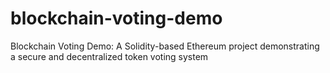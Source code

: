 # blockchain-voting-demo
Blockchain Voting Demo: A Solidity-based Ethereum project demonstrating a secure and decentralized token voting system
